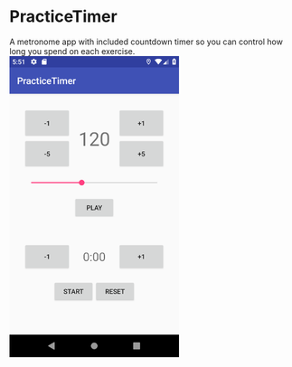 # PracticeTimer

A metronome app with included countdown timer so you can control how long you spend on each exercise.
<img src="/screenshots/PracticeTimer.png" width="300" title="PracticeTimer">
